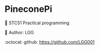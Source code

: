 # PineconePi
:chestnut: STC51 Practical programming  

:runner: Author: LGG

:octocat: github: https://github.com/LGG001



